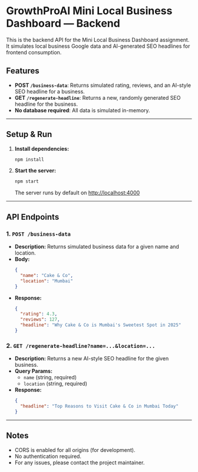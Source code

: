 # GrowthProAI Mini Local Business Dashboard — Backend

This is the backend API for the Mini Local Business Dashboard assignment. It simulates local business Google data and AI-generated SEO headlines for frontend consumption.

## Features
- **POST `/business-data`**: Returns simulated rating, reviews, and an AI-style SEO headline for a business.
- **GET `/regenerate-headline`**: Returns a new, randomly generated SEO headline for the business.
- **No database required**: All data is simulated in-memory.

---

## Setup & Run

1. **Install dependencies:**
   ```bash
   npm install
   ```
2. **Start the server:**
   ```bash
   npm start
   ```
   The server runs by default on [http://localhost:4000](http://localhost:4000)

---

## API Endpoints

### 1. `POST /business-data`
- **Description:** Returns simulated business data for a given name and location.
- **Body:**
  ```json
  {
    "name": "Cake & Co",
    "location": "Mumbai"
  }
  ```
- **Response:**
  ```json
  {
    "rating": 4.3,
    "reviews": 127,
    "headline": "Why Cake & Co is Mumbai's Sweetest Spot in 2025"
  }
  ```

### 2. `GET /regenerate-headline?name=...&location=...`
- **Description:** Returns a new AI-style SEO headline for the given business.
- **Query Params:**
  - `name` (string, required)
  - `location` (string, required)
- **Response:**
  ```json
  {
    "headline": "Top Reasons to Visit Cake & Co in Mumbai Today"
  }
  ```

---

## Notes
- CORS is enabled for all origins (for development).
- No authentication required.
- For any issues, please contact the project maintainer.
